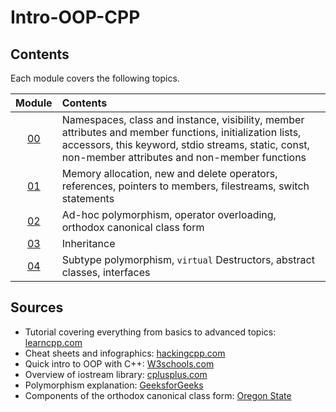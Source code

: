 # Intro-OOP-CPP

## Contents
Each module covers the following topics.

| Module | Contents |
| :---: | :--- |
| [00](Module_00) | Namespaces, class and instance, visibility, member attributes and member functions, initialization lists, accessors, this keyword, stdio streams, static, const, non-member attributes and non-member functions |
| [01](Module_01) | Memory allocation, new and delete operators, references, pointers to members, filestreams, switch statements |
| [02](Module_02) | Ad-hoc polymorphism, operator overloading, orthodox canonical class form |
| [03](Module_03) | Inheritance |
| [04](Module_04) | Subtype polymorphism, `virtual` Destructors, abstract classes, interfaces |

## Sources
* Tutorial covering everything from basics to advanced topics: [learncpp.com](https://www.learncpp.com/)
* Cheat sheets and infographics: [hackingcpp.com](https://www.hackingcpp.com/)
* Quick intro to OOP with C++: [W3schools.com](https://www.w3schools.com/cpp/cpp_oop.asp)
* Overview of iostream library: [cplusplus.com](https://cplusplus.com/reference/iolibrary/)
* Polymorphism explanation: [GeeksforGeeks](https://www.geeksforgeeks.org/cpp-polymorphism/)
* Components of the orthodox canonical class form: [Oregon State](https://web.engr.oregonstate.edu/~budd/Books/cforj/info/slides/Chapter5/tsld034.htm)

